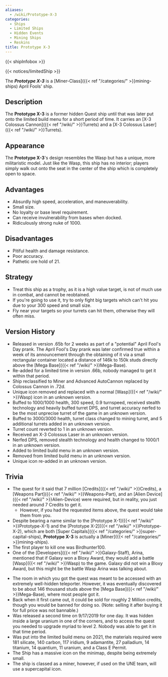```yaml
---
aliases:
  - /wiki/Prototype-X-3
categories:
  - Ships
  - Limited Ships
  - Hidden Events
  - Mining Ships
  - Reskins
title: Prototype X-3
---
```


{{< shipInfobox >}}

{{< notices/limitedShip >}}

The **_Prototype X-3_** is a [Miner-Class]({{< ref "/categories/" >}}mining-ships) April Fools' ship.

## Description

The **Prototype X-3** is a former hidden Quest ship until that was later put onto the limited build menu for a short period of time. It carries an [X-3 Colossus Cannon]({{< ref "/wiki/" >}}Turrets) and a [X-3 Colossus Laser]({{< ref "/wiki/" >}}Turrets).

## Appearance

The **Prototype X-3**'s design resembles the Wasp but has a unique, more militaristic model. Just like the Wasp, this ship has no interior; players simply walk out onto the seat in the center of the ship which is completely open to space.

## Advantages

- Absurdly high speed, acceleration, and maneuverability.
- Small size.
- No loyalty or base level requirement.
- Can receive invulnerability from bases when docked.
- Ridiculously strong nuke of 1000.

## Disadvantages

- Pitiful health and damage resistance.
- Poor accuracy.
- Pathetic ore hold of 21.

## Strategy

- Treat this ship as a trophy, as it is a high value target, is not of much use in combat, and cannot be reobtained.
- If you're going to use it, try to only fight big targets which can't hit you due to your 300 speed and small size.
- Fly near your targets so your turrets can hit them, otherwise they will often miss.

## Version History

- Released in version .65b for 2 weeks as part of a "potential" April Fool's Day prank. The April Fool's Day prank was later confirmed true within a week of its announcement through the obtaining of it via a small rectangular container located a distance of 146k to 150k studs directly above the [Mega Base]({{< ref "/wiki/" >}}Mega-Base).
- Re-added for a limited time in version .66b, nobody managed to get it within that period.
- Ship reclassified to Miner and Advanced AutoCannon replaced by Colossus Cannon in .72d.
- Unique icon removed and replaced with a normal [Wasp]({{< ref "/wiki/" >}}Wasp) icon in an unknown version.
- Buffed to 1000/1000 health, 300 speed, 0.9 turnspeed, received stealth technology and heavily buffed turret DPS, and turret accuracy nerfed to be the most unprecise turret of the game in an unknown version.
- Buffed to 3000/3000 health, turret class changed to mining turret, and 5 additional turrets added in an unknown version.
- Turret count reverted to 1 in an unknown version.
- Received an X-3 Colossus Laser in an unknown version.
- Nerfed DPS, removed stealth technology and health changed to 1000/1 in an unknown version.
- Added to limited build menu in an unknown version.
- Removed from limited build menu in an unknown version.
- Unique icon re-added in an unknown version.

## Trivia

- The quest for it said that 7 million [Credits]({{< ref "/wiki/" >}}Credits), a [Weapons Part]({{< ref "/wiki/" >}}Weapons-Part), and an [Alien Device]({{< ref "/wiki/" >}}Alien-Device) were required, but in reality, you just needed around 7 Credits to get it.
  - However, if you had the requested items above, the quest would take them from you.
- Despite bearing a name similar to the [Prototype X-1]({{< ref "/wiki/" >}}Prototype-X-1) and the [Prototype X-2]({{< ref "/wiki/" >}}Prototype-X-2), which are both [Super Capitals]({{< ref "/categories/" >}}super-capital-ships), **Prototype X-3** is actually a [Miner]({{< ref "/categories/" >}}mining-ships).
- The first player to kill one was Birdhunter100.
- One of the [Developers]({{< ref "/wiki/" >}}Galaxy-Staff), Arina, mentioned that if Galaxy won a Bloxy Award, they would add a battle [Wasp]({{< ref "/wiki/" >}}Wasp) to the game. Galaxy did not win a Bloxy Award, but this might be the battle Wasp Arina was talking about.

<!-- -->

- The room in which you got the quest was meant to be accessed with an extremely well-hidden teleporter. However, it was eventually discovered to be about 146 thousand studs above the [Mega Base]({{< ref "/wiki/" >}}Mega-Base), where most people got it.
- Back when it first came out, it could be sold for roughly 2 Million credits, though you would be banned for doing so. (Note: selling it after buying it for full price was not bannable.)
- Was released a second time on 9/17/2019 for one day. It was hidden inside a large uranium in one of the corners, and to access the quest you needed to upgrade myriad to level 2. Nobody was able to get it in that time period.
- Was put into the limited build menu on 2021, the materials required were 181 silicate, 140 carbon, 117 iridium, 9 adamantite, 27 palladium, 14 titanium, 14 quantium, 11 uranium, and a Class E Permit.
- The Ship has a massive icon on the minimap, despite being extremely small.
- The ship is classed as a miner, however, if used on the UNE team, will use a supercapital icon.

